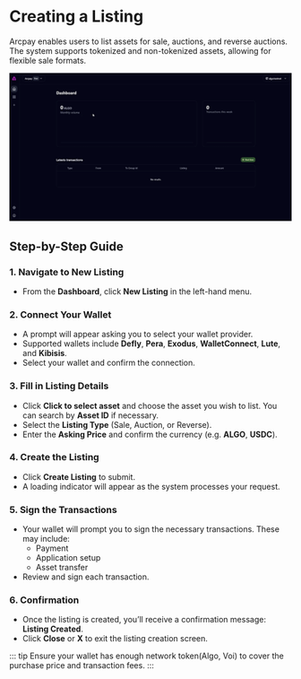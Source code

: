 # Creating a Listing

Arcpay enables users to list assets for sale, auctions, and reverse auctions. The system supports tokenized and non-tokenized assets, allowing for flexible sale formats.

![Listing](<Demo2 GIF.gif>)

## Step-by-Step Guide

### 1. Navigate to New Listing

- From the **Dashboard**, click **New Listing** in the left-hand menu.

### 2. Connect Your Wallet

- A prompt will appear asking you to select your wallet provider.
- Supported wallets include **Defly**, **Pera**, **Exodus**, **WalletConnect**, **Lute**, and **Kibisis**.
- Select your wallet and confirm the connection.

### 3. Fill in Listing Details

- Click **Click to select asset** and choose the asset you wish to list. You can search by **Asset ID** if necessary.
- Select the **Listing Type** (Sale, Auction, or Reverse).
- Enter the **Asking Price** and confirm the currency (e.g. **ALGO**, **USDC**).

### 4. Create the Listing

- Click **Create Listing** to submit.
- A loading indicator will appear as the system processes your request.

### 5. Sign the Transactions

- Your wallet will prompt you to sign the necessary transactions. These may include:
  - Payment
  - Application setup
  - Asset transfer
- Review and sign each transaction.

### 6. Confirmation

- Once the listing is created, you’ll receive a confirmation message: **Listing Created**.
- Click **Close** or **X** to exit the listing creation screen.

::: tip
Ensure your wallet has enough network token(Algo, Voi) to cover the purchase price and transaction fees.
:::
